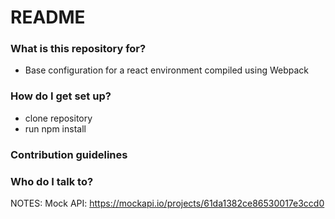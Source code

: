 # README #

### What is this repository for? ###

* Base configuration for a react environment compiled using Webpack

### How do I get set up? ###

* clone repository
* run npm install

### Contribution guidelines ###

### Who do I talk to? ###

NOTES:
Mock API: https://mockapi.io/projects/61da1382ce86530017e3ccd0

